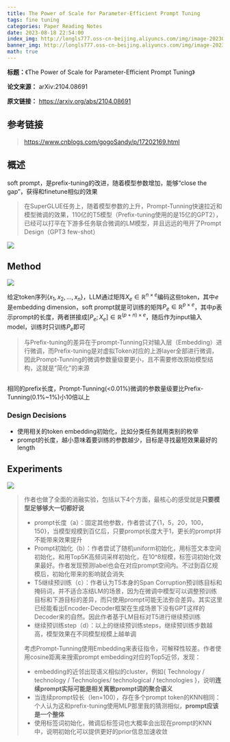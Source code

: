 ```yaml
---
title: The Power of Scale for Parameter-Efficient Prompt Tuning
tags: fine tuning
categories: Paper Reading Notes
date: 2023-08-18 22:54:00
index_img: http://longls777.oss-cn-beijing.aliyuncs.com/img/image-20230818214122657.png
banner_img: http://longls777.oss-cn-beijing.aliyuncs.com/img/image-20230818214122657.png
math: true
---
```


**标题：**《The Power of Scale for Parameter-Efficient Prompt Tuning》

**论文来源：** arXiv:2104.08691

**原文链接：** https://arxiv.org/abs/2104.08691



## 参考链接

> https://www.cnblogs.com/gogoSandy/p/17202169.html



## 概述

soft prompt，是prefix-tuning的改进，随着模型参数增加，能够“close the gap”，获得和finetune相似的效果

> 在SuperGLUE任务上，随着模型参数的上升，Prompt-Tunning快速拉近和模型微调的效果，110亿的T5模型（Prefix-tuning使用的是15亿的GPT2），已经可以打平在下游多任务联合微调的LM模型，并且远远的甩开了Prompt Design（GPT3 few-shot）

![](http://longls777.oss-cn-beijing.aliyuncs.com/img/image-20230818214122657.png)

## Method

![](http://longls777.oss-cn-beijing.aliyuncs.com/img/image-20230818215002160.png)



给定token序列$\{ x_1,x_2,...,x_n \}$，LLM通过矩阵$X_e \in \mathbb{R}^{n \times e}$编码这些token，其中$e$是embedding dimension，soft prompt就是可训练的矩阵$P_e \in \mathbb{R}^{p \times e}$，其中$p$表示prompt的长度，两者拼接成$[P_e;X_e] \in \mathbb{R}^{(p+n) \times e}$，随后作为input输入model，训练时只训练$P_e$即可

> 与Prefix-tuning的差异在于prompt-Tunning只对输入层（Embedding）进行微调，而Prefix-tuning是对虚拟Token对应的上游layer全部进行微调，因此Prompt-Tunning的微调参数量级要更小，且不需要修改原始模型结构，这就是“简化”的来源

<img src="http://longls777.oss-cn-beijing.aliyuncs.com/img/image-20230818221453512.png" alt="" style="zoom:70%;" />

相同的prefix长度，Prompt-Tunning(<0.01%)微调的参数量级要比Prefix-Tunning(0.1%~1%)小10倍以上





### Design Decisions

- 使用相关的token embedding初始化，比如分类任务就用类别的枚举
- prompt的长度，越小意味着要训练的参数越少，目标是寻找最短效果最好的length



## Experiments



![](http://longls777.oss-cn-beijing.aliyuncs.com/img/image-20230818220830523.png)

> 作者也做了全面的消融实验，包括以下4个方面，最核心的感受就是**只要模型足够够大一切都好说**
>
> - prompt长度（a）：固定其他参数，作者尝试了{1，5，20，100，150}，当模型规模到百亿后，只要prompt长度大于1，更长的prompt并不能带来效果提升
> - Prompt初始化（b）：作者尝试了随机uniform初始化，用标签文本空间初始化，和用Top5K高频词采样初始化，在10^8规模，标签词初始化效果最好。作者发现预测label也会在对应prompt空间内。不过到百亿规模后，初始化带来的影响就会消失
> - T5继续预训练（c）：作者认为T5本身的Span Corruption预训练目标和掩码词，并不适合冻结LM的场景，因为在微调中模型可以调整预训练目标和下游目标的差异，而只使用prompt可能无法弥合差异。其实这里已经能看出Encoder-Decoder框架在生成场景下没有GPT这样的Decoder来的自然。因此作者基于LM目标对T5进行继续预训练
> - 继续预训练step（d）：以上的继续预训练steps，继续预训练步数越高，模型效果在不同模型规模上越单调
>
> 考虑Prompt-Tunning使用Embedding来表征指令，可解释性较差。作者使用cosine距离来搜索prompt embedding对应的Top5近邻，发现：
>
> - embedding的近邻出现语义相似的cluster，例如{ Technology / technology / Technologies/ technological / technologies }，说明**连续prompt实际可能是相关离散prompt词的聚合语义**
> - 当连续prompt较长（len=100），存在多个prompt token的KNN相同：个人认为这和prefix-tuning使用MLP那里我的猜测相似，**prompt应该是一个整体**
> - 使用标签词初始化，微调后标签词也大概率会出现在prompt的KNN中，说明初始化可以提供更好的prior信息加速收敛
>
> 
